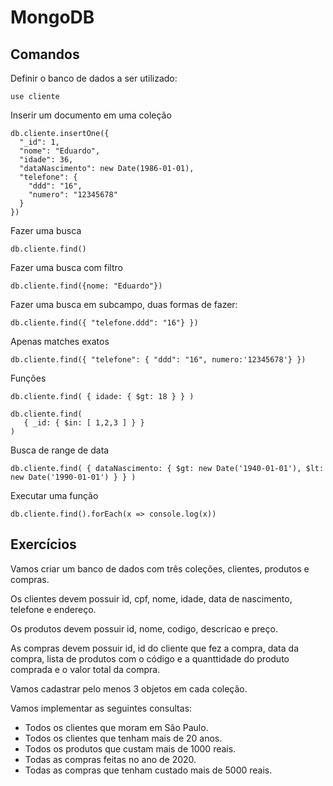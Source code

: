 # MongoDB


## Comandos

Definir o banco de dados a ser utilizado:

    use cliente
    
Inserir um documento em uma coleção

    db.cliente.insertOne({
      "_id": 1,
      "nome": "Eduardo",
      "idade": 36,
      "dataNascimento": new Date(1986-01-01),
      "telefone": {
        "ddd": "16",
        "numero": "12345678"
      }
    })
    
Fazer uma busca
    
    db.cliente.find()
    
Fazer uma busca com filtro    
    
    db.cliente.find({nome: "Eduardo"})
    
Fazer uma busca em subcampo, duas formas de fazer:

    db.cliente.find({ "telefone.ddd": "16"} })

Apenas matches exatos
    
    db.cliente.find({ "telefone": { "ddd": "16", numero:'12345678'} })
    
Funções

    db.cliente.find( { idade: { $gt: 18 } } )

    db.cliente.find(
       { _id: { $in: [ 1,2,3 ] } }
    )
    

Busca de range de data

    db.cliente.find( { dataNascimento: { $gt: new Date('1940-01-01'), $lt: new Date('1990-01-01') } } )
    
Executar uma função

    db.cliente.find().forEach(x => console.log(x))



## Exercícios

Vamos criar um banco de dados com três coleções, clientes, produtos e compras. 

Os clientes devem possuir id, cpf, nome, idade, data de nascimento, telefone e endereço.

Os produtos devem possuir id, nome, codigo, descricao e preço.

As compras devem possuir id, id do cliente que fez a compra, data da compra, lista de produtos com o código e a quanttidade do produto comprada e o valor total da compra.

Vamos cadastrar pelo menos 3 objetos em cada coleção.

Vamos implementar as seguintes consultas:

- Todos os clientes que moram em São Paulo.
- Todos os clientes que tenham mais de 20 anos.
- Todos os produtos que custam mais de 1000 reais.
- Todas as compras feitas no ano de 2020.
- Todas as compras que tenham custado mais de 5000 reais.
